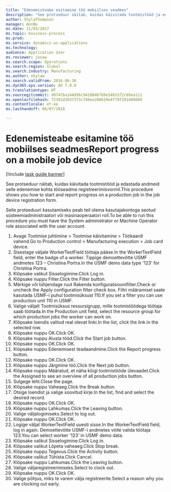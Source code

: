 ```yaml
--- 
title: "Edenemisteabe esitamine töö mobiilses seadmes"
description: "See protseduur näitab, kuidas käivitada tootmistööd ja edastada andmeid selle edenemise kohta tööseadme registreerimisvormil."
author: ShylaThompson
manager: AnnBe
ms.date: 11/03/2017
ms.topic: business-process
ms.prod: 
ms.service: dynamics-ax-applications
ms.technology: 
audience: Application User
ms.reviewer: josaw
ms.search.scope: Operations
ms.search.region: Global
ms.search.industry: Manufacturing
ms.author: shylaw
ms.search.validFrom: 2016-06-30
ms.dyn365.ops.version: AX 7.0.0
ms.translationtype: HT
ms.sourcegitcommit: d9747ba144d56c9410846769e5465372c89ea111
ms.openlocfilehash: 72381d2037373cf48ee208629e4f79f201409d89
ms.contentlocale: et-ee
ms.lasthandoff: 08/07/2018

---
```

# <a name="report-progress-on-a-mobile-job-device"></a><span data-ttu-id="f3648-103">Edenemisteabe esitamine töö mobiilses seadmes</span><span class="sxs-lookup"><span data-stu-id="f3648-103">Report progress on a mobile job device</span></span>

[!include [task guide banner](../../includes/task-guide-banner.md)]

<span data-ttu-id="f3648-104">See protseduur näitab, kuidas käivitada tootmistööd ja edastada andmeid selle edenemise kohta tööseadme registreerimisvormil.</span><span class="sxs-lookup"><span data-stu-id="f3648-104">This procedure shows you how to start and report progress on a production job in the job device registration form.</span></span>



<span data-ttu-id="f3648-105">Selle protseduuri kasutamiseks peab teil olema kasutajakontoga seotud süsteemiadministraatori või masinaoperaatori roll.</span><span class="sxs-lookup"><span data-stu-id="f3648-105">To be able to run this procedure you must have the System administrator or Machine Operator role associated with the user account.</span></span>

1. <span data-ttu-id="f3648-106">Avage Tootmise juhtimine > Tootmise käivitamine > Töökaardi vahend.</span><span class="sxs-lookup"><span data-stu-id="f3648-106">Go to Production control > Manufacturing execution > Job card device.</span></span>
2. <span data-ttu-id="f3648-107">Sisestage väljale WorkerTextField töötaja pääse.</span><span class="sxs-lookup"><span data-stu-id="f3648-107">In the WorkerTextField field, enter the badge of a worker.</span></span> <span data-ttu-id="f3648-108">Tippige demoettevõtte USMF andmetes 123 – Christina Portra.</span><span class="sxs-lookup"><span data-stu-id="f3648-108">In the USMF demo data type '123' for Christina Portra.</span></span>
3. <span data-ttu-id="f3648-109">Klõpsake valikut Sisselogimine.</span><span class="sxs-lookup"><span data-stu-id="f3648-109">Click Log in.</span></span>
4. <span data-ttu-id="f3648-110">Klõpsake nuppu Filter.</span><span class="sxs-lookup"><span data-stu-id="f3648-110">Click the Filter button.</span></span>
5. <span data-ttu-id="f3648-111">Märkige või tühjendage ruut Rakenda konfiguratsioonifilter.</span><span class="sxs-lookup"><span data-stu-id="f3648-111">Check or uncheck the Apply configuration filter check box.</span></span> <span data-ttu-id="f3648-112">Filtri määramisel saate kasutada USMF-i puhul tootmisüksust 110.</span><span class="sxs-lookup"><span data-stu-id="f3648-112">If you set a filter you can use production unit 110 in USMF.</span></span>
6. <span data-ttu-id="f3648-113">Valige väljalt Tootmisüksus ressursigrupp, mille tootmistöödega töötaja saab töötada.</span><span class="sxs-lookup"><span data-stu-id="f3648-113">In the Production unit field, select the resource group for which production jobs the worker can work on.</span></span>
7. <span data-ttu-id="f3648-114">Klõpsake loendis valitud real olevat linki.</span><span class="sxs-lookup"><span data-stu-id="f3648-114">In the list, click the link in the selected row.</span></span>
8. <span data-ttu-id="f3648-115">Klõpsake nuppu OK.</span><span class="sxs-lookup"><span data-stu-id="f3648-115">Click OK.</span></span>
9. <span data-ttu-id="f3648-116">Klõpsake nuppu Alusta tööd.</span><span class="sxs-lookup"><span data-stu-id="f3648-116">Click the Start job button.</span></span>
10. <span data-ttu-id="f3648-117">Klõpsake nuppu OK.</span><span class="sxs-lookup"><span data-stu-id="f3648-117">Click OK.</span></span>
11. <span data-ttu-id="f3648-118">Klõpsake nuppu Edenemisest teadaandmine.</span><span class="sxs-lookup"><span data-stu-id="f3648-118">Click the Report progress button.</span></span>
12. <span data-ttu-id="f3648-119">Klõpsake nuppu OK.</span><span class="sxs-lookup"><span data-stu-id="f3648-119">Click OK.</span></span>
13. <span data-ttu-id="f3648-120">Klõpsake nuppu Järgmine töö.</span><span class="sxs-lookup"><span data-stu-id="f3648-120">Click the Next job button.</span></span>
14. <span data-ttu-id="f3648-121">Klõpsake nuppu Määratud, et näha kõigi tootmistööde ülevaadet.</span><span class="sxs-lookup"><span data-stu-id="f3648-121">Click the Assigned to see an overview of all production jobs button.</span></span>
15. <span data-ttu-id="f3648-122">Sulgege leht.</span><span class="sxs-lookup"><span data-stu-id="f3648-122">Close the page.</span></span>
16. <span data-ttu-id="f3648-123">Klõpsake nuppu Vaheaeg.</span><span class="sxs-lookup"><span data-stu-id="f3648-123">Click the Break button.</span></span>
17. <span data-ttu-id="f3648-124">Otsige loendist ja valige soovitud kirje.</span><span class="sxs-lookup"><span data-stu-id="f3648-124">In the list, find and select the desired record.</span></span>
18. <span data-ttu-id="f3648-125">Klõpsake nuppu OK.</span><span class="sxs-lookup"><span data-stu-id="f3648-125">Click OK.</span></span>
19. <span data-ttu-id="f3648-126">Klõpsake nuppu Lahkumas.</span><span class="sxs-lookup"><span data-stu-id="f3648-126">Click the Leaving button.</span></span>
20. <span data-ttu-id="f3648-127">Valige väljalogimiseks.</span><span class="sxs-lookup"><span data-stu-id="f3648-127">Select to log out.</span></span>
21. <span data-ttu-id="f3648-128">Klõpsake nuppu OK.</span><span class="sxs-lookup"><span data-stu-id="f3648-128">Click OK.</span></span>
22. <span data-ttu-id="f3648-129">Logige väljal WorkerTextField uuesti sisse.</span><span class="sxs-lookup"><span data-stu-id="f3648-129">In the WorkerTextField field, log in again.</span></span> <span data-ttu-id="f3648-130">Demoettevõtte USMF-i andmetes võite valida töötaja 123.</span><span class="sxs-lookup"><span data-stu-id="f3648-130">You can select worker '123' in USMF demo data.</span></span>
23. <span data-ttu-id="f3648-131">Klõpsake valikut Sisselogimine.</span><span class="sxs-lookup"><span data-stu-id="f3648-131">Click Log in.</span></span>
24. <span data-ttu-id="f3648-132">Klõpsake valikut Lõpeta vaheaeg.</span><span class="sxs-lookup"><span data-stu-id="f3648-132">Click Stop break.</span></span>
25. <span data-ttu-id="f3648-133">Klõpsake nuppu Tegevus.</span><span class="sxs-lookup"><span data-stu-id="f3648-133">Click the Activity button.</span></span>
26. <span data-ttu-id="f3648-134">Klõpsake valikut Tühista.</span><span class="sxs-lookup"><span data-stu-id="f3648-134">Click Cancel.</span></span>
27. <span data-ttu-id="f3648-135">Klõpsake nuppu Lahkumas.</span><span class="sxs-lookup"><span data-stu-id="f3648-135">Click the Leaving button.</span></span>
28. <span data-ttu-id="f3648-136">Valige väljaregistreerimiseks.</span><span class="sxs-lookup"><span data-stu-id="f3648-136">Select to clock out.</span></span>
29. <span data-ttu-id="f3648-137">Klõpsake nuppu OK.</span><span class="sxs-lookup"><span data-stu-id="f3648-137">Click OK.</span></span>
30. <span data-ttu-id="f3648-138">Valige põhjus, miks te varem välja registreerite.</span><span class="sxs-lookup"><span data-stu-id="f3648-138">Select a reason why you are clocking out early.</span></span>



